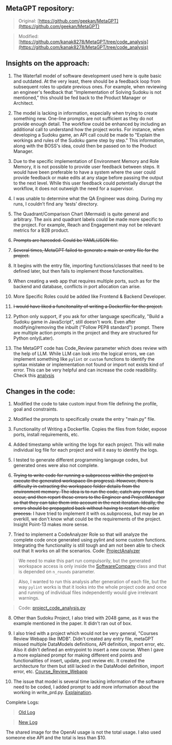 ## MetaGPT repository:
> Original: [https://github.com/geekan/MetaGPT](https://github.com/geekan/MetaGPT)

> Modified: [https://github.com/kanak8278/MetaGPT/tree/code_analysis](https://github.com/kanak8278/MetaGPT/tree/code_analysis)

## Insights on the approach:
1.  The Waterfall model of software development used here is quite basic and outdated. At the very least, there should be a feedback loop from subsequent roles to update previous ones. For example, when reviewing an engineer's feedback that "Implementation of Solving Sudoku is not mentioned," this should be fed back to the Product Manager or Architect.

2. The model is lacking in information, especially when trying to create something new. One-line prompts are not sufficient as they do not provide enough detail. The workflow could be enhanced by including an additional call to understand how the project works. For instance, when developing a Sudoku game, an API call could be made to "Explain the workings and rules of the Sudoku game step by step." This information, along with the BOSS's idea, could then be passed on to the Product Manager.

3. Due to the specific implementation of Environment Memory and Role Memory, it is not possible to provide user feedback between steps. It would have been preferable to have a system where the user could provide feedback or make edits at any stage before passing the output to the next level. While this user feedback could potentially disrupt the workflow, it does not outweigh the need for a supervisor. 

4. I was unable to determine what the QA Engineer was doing. During my runs, I couldn’t find any ‘tests’ directory.

5. The Quadrant/Comparison Chart (Mermaid) is quite general and arbitrary. The axis and quadrant labels could be made more specific to the project. For example, Reach and Engagement may not be relevant metrics for a B2B product.

6. ~~Prompts are harcoded. Could be YAML/JSON file.~~

7. ~~Several times, MetaGPT failed to generate a main or entry file for the project.~~

8. It begins with the entry file, importing functions/classes that need to be defined later, but then fails to implement those functionalities.

9. When creating a web app that requires multiple ports, such as for the backend and database, conflicts in port allocation can arise.

10. More Specific Roles could be added like Frontend & Backend Developer.

11. ~~I would have liked a funcitonality of writing a Dockerfile for the project.~~

12. Python only support, if you ask for other language specifically, "Build a Sudoku game in JavaScript", still doesn't work. Even after modifying/removing the inbuilt ("Follow PEP8 standard") prompt. There are multiple action prompts in the project and they are structured for Python only(Later).
 
13. The MetaGPT code has Code_Review parameter which does review with the help of LLM. While LLM can look into the logical errors, we can implement something like `pylint` or `custom` functions to identify the syntax mistake or implementation not found or import not exists kind of error. This can be very helpful and can increase the code readibility. Check this [analysis](workspace/new/sudoku_game_02/analysis_report.txt)

## Changes in the code:

1. Modified the code to take custom input from file defining the profile, goal and constraints.
2. Modified the prompts to specifically create the entry "main.py" file.
3. Functionality of Writing a Dockerfile. Copies the files from folder, expose ports, install requirements, etc.
4. Added timestamp while writing the logs for each project. This will make individual log file for each project and will it easy to identify the logs.

5. I tested to generate different programming langauge codes, but generated ones were also not complete. 

6. ~~Trying to write code for running a subprocess within the project to execute the generated workspace (In progress). However, there is difficulty in extracting the workspace folder details from the environment memory. The idea is to run the code, catch any errors that occur, and then report these errors to the Engineer and ProjectManager so that they can take them into account in the next iteration. Ideally, the errors should be propagated back without having to restart the entire process.~~ I have tried to implement it with os.subprocess, but may be an overkill, we don't know what could be the requirements of the project.
Insight Point-13 makes more sense.

7. Tried to implement a CodeAnalyzer Role so that will analyze the complete code once generated using pylint and some custom functions. Integrating the functionality is still tough and am not been able to check out that It works on all the scenarios. Code: [ProjectAnalyzer](https://github.com/kanak8278/MetaGPT/blob/55f278cda3611b71ad881b97dbf75c9d55a4c938/metagpt/roles/project_analyzer.py)
> We need to make this part run compulsorily, but the generated workspace access is only inside the [SoftwareCompany](https://github.com/kanak8278/MetaGPT/blob/55f278cda3611b71ad881b97dbf75c9d55a4c938/startup.py#L38) class and that is depended on `n_rounds` parameter.

> Also, I wanted to run this analysis after generation of each file, but the way `pylint` works is that it looks into the whole project code and once and running of individual files independently would give irrelevant warnings. 

> Code: [project_code_analysis.py](project_code_analysis.py) 

8. Other than Sudoku Project, I also tried with 2048 game, as it was the example mentioned in the paper. It didn't ran out of box.

9. I also tried with a project which would not be very general, "Courses Review Webapp like IMDB". Didn't created any entry file, metaGPT missed multiple DataModels definitions, API definition, import error, etc. Also it didn't defined an entrypoint to insert a new course.
When I gave a more explained prompt for making different end points and functionalities of insert, update, post review etc. It created the architecture for them but still lacked in the DataModel definition, import error, etc. [Course_Review_Webapp](workspace/course_review_webapp)

10. The issue that model is several time lacking information of the software need to be coded, I added prompt to add more information about the working in write_prd.py. [Explaination](https://github.com/kanak8278/MetaGPT/blob/55f278cda3611b71ad881b97dbf75c9d55a4c938/metagpt/actions/write_prd.py/#L156).


Complete Logs:
> [Old Log](workspace/old/sudoku_game/log.txt)

> [New Log](workspace/new/sudoku_game_02/log.txt)


The shared image for the OpenAI usage is not the total usage. I also used someone else API and the total is less than $10.